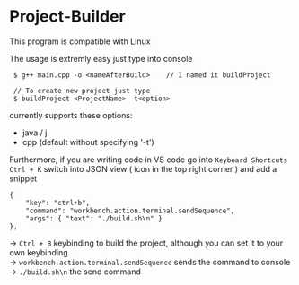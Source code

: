 # Project-Builder

This program is compatible with Linux

The usage is extremly easy just type into console
```
 $ g++ main.cpp -o <nameAfterBuild>    // I named it buildProject

 // To create new project just type
 $ buildProject <ProjectName> -t<option>
```
currently supports these options:
 - java / j
 - cpp (default without specifying '-t')

Furthermore, if you are writing code in VS code go into ```Keyboard Shortcuts``` ``` Ctrl + K ```
switch into JSON view ( icon in the top right corner ) and add a snippet
```
{
    "key": "ctrl+b", 
    "command": "workbench.action.terminal.sendSequence",
    "args": { "text": "./build.sh\n" }
},
```

-> ```Ctrl + B``` keybinding to build the project, although you can set it to your own keybinding                                                   
-> ``` workbench.action.terminal.sendSequence ``` sends the command to console                                                            
-> ``` ./build.sh\n ``` the send command                                                     
